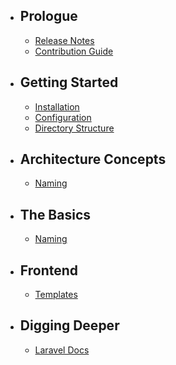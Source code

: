 - ## Prologue
    - [Release Notes](/docs/releases)
    - [Contribution Guide](/docs/contributions)
- ## Getting Started
    - [Installation](/docs/installation)
    - [Configuration](/docs/configuration)
    - [Directory Structure](/docs/structure)
- ## Architecture Concepts
    - [Naming](/docs/naming)
- ## The Basics
    - [Naming](/docs/naming)
- ## Frontend
    - [Templates](/docs/templates)
- ## Digging Deeper
    - [Laravel Docs](https://laravel.com/docs)